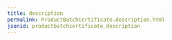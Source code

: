 ```yaml
---
title: description
permalink: ProductBatchCertificate.description.html
jsonid: productbatchcertificate_description
---
```

